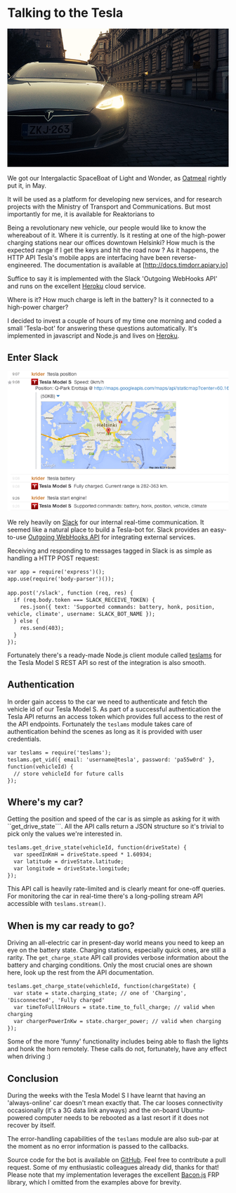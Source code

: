 Talking to the Tesla
====

![](tessi.jpg?raw=true)

We got our Intergalactic SpaceBoat of Light and Wonder, as [Oatmeal](http://theoatmeal.com/comics/tesla_model_s) rightly put it, in May.

It will be used as a platform for developing new services, and for research projects with the Ministry of Transport and Communications.
But most importantly for me, it is available for Reaktorians to

Being a revolutionary new vehicle, our people would like to know the whereabout of it.
Where it is currently. Is it resting at one of the high-power charging stations near our offices downtown Helsinki?
How much is the expected range if I get the keys and hit the road now ?
As it happens, the HTTP API Tesla's mobile apps are interfacing have been reverse-engineered. The documentation is available at [http://docs.timdorr.apiary.io]

Suffice to say it is implemented with the Slack 'Outgoing WebHooks API' and runs on the excellent [Heroku](http://heroku.com) cloud service.

Where is it? How much charge is left in the battery? Is it connected to a high-power charger?

I decided to invest a couple of hours of my time one morning and coded a small 'Tesla-bot' for answering these questions automatically.
It's implemented in javascript and Node.js and lives on [Heroku](http://heroku.com).

Enter Slack
-----

![](screenshot.png?raw=true)

We rely heavily on [Slack](https://slack.com) for our internal real-time communication. It seemed like a natural place to build a Tesla-bot for.
Slack provides an easy-to-use [Outgoing WebHooks API](https://api.slack.com/) for integrating external services.

Receiving and responding to messages tagged in Slack is as simple as handling a HTTP POST request:

    var app = require('express')();
    app.use(require('body-parser')());

    app.post('/slack', function (req, res) {
      if (req.body.token === SLACK_RECEIVE_TOKEN) {
        res.json({ text: 'Supported commands: battery, honk, position, vehicle, climate', username: SLACK_BOT_NAME });
      } else {
        res.send(403);
      }
    });

Fortunately there's a ready-made Node.js client module called [teslams]([https://github.com/hjespers/teslams]) for the Tesla Model S REST API  so rest of the integration is also smooth.

Authentication
---

In order gain access to the car we need to authenticate and fetch the vehicle id of our Tesla Model S.
As part of a successful authentication the Tesla API returns an access token which provides full access to the rest of the API endpoints.
Fortunately the ```teslams``` module takes care of authentication behind the scenes as long as it is provided with user credentials.

    var teslams = require('teslams');
    teslams.get_vid({ email: 'username@tesla', password: 'pa55w0rd' }, function(vehicleId) {
      // store vehicleId for future calls
    });

Where's my car?
---

Getting the position and speed of the car is as simple as asking for it with ``get_drive_state```.
All the API calls return a JSON structure so it's trivial to pick only the values we're interested in.

    teslams.get_drive_state(vehicleId, function(driveState) {
      var speedInKmH = driveState.speed * 1.60934;
      var latitude = driveState.latitude;
      var longitude = driveState.longitude;
    });

This API call is heavily rate-limited and is clearly meant for one-off queries. For monitoring the car in real-time there's a long-polling stream API accessible with ```teslams.stream()```.

When is my car ready to go?
---

Driving an all-electric car in present-day world means you need to keep an eye on the battery state. Charging stations, especially quick ones, are still a rarity.
The ```get_charge_state``` API call provides verbose information about the battery and charging conditions. Only the most crucial ones are shown here, look up the rest from the API documentation.

    teslams.get_charge_state(vehichleId, function(chargeState) {
      var state = state.charging_state; // one of 'Charging', 'Disconnected', 'Fully charged'
      var timeToFullInHours = state.time_to_full_charge; // valid when charging
      var chargerPowerInKw = state.charger_power; // valid when charging
    });

Some of the more 'funny' functionality includes being able to flash the lights and honk the horn remotely. These calls do not, fortunately, have any effect when driving :)

Conclusion
---

During the weeks with the Tesla Model S I have learnt that having an 'always-online' car doesn't mean exactly that. The car looses connectivity occasionally (it's a 3G data link anyways) and the on-board Ubuntu-powered computer needs to be rebooted as a last resort if it does not recover by itself.

The error-handling capabilities of the ```teslams``` module are also sub-par at the moment as no error information is passed to the callbacks.

Source code for the bot is available on [GitHub](https://github.com/heikkipora/tesla-slack). Feel free to contribute a pull request. Some of my enthusiastic colleagues already did, thanks for that! Please note that my implementation leverages the excellent [Bacon.js](https://github.com/baconjs/bacon.js) FRP library, which I omitted from the examples above for brevity.
